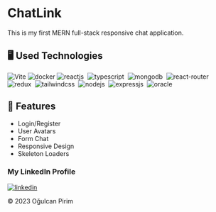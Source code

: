 # ChatLink

This is my first MERN full-stack responsive chat application.

## 🖥️ Used Technologies

![Vite](https://img.shields.io/badge/vite-%23646CFF.svg?style=for-the-badge&logo=vite&logoColor=white)
![docker](https://img.shields.io/badge/docker-%230db7ed.svg?style=for-the-badge&logo=docker&logoColor=white)
![reactjs](https://img.shields.io/badge/React-20232A?style=for-the-badge&logo=react&logoColor=61DAFB)&nbsp;
![typescript](https://img.shields.io/badge/typescript-3178C6?style=for-the-badge&logo=typescript&logoColor=white)&nbsp;
![mongodb](https://img.shields.io/badge/MongoDB-4EA94B?style=for-the-badge&logo=mongodb&logoColor=white)&nbsp;
![react-router](https://img.shields.io/badge/React_Router-CA4245?style=for-the-badge&logo=react-router&logoColor=white)&nbsp;
![redux](https://img.shields.io/badge/Redux-593D88?style=for-the-badge&logo=redux&logoColor=white)&nbsp;
![tailwindcss](https://img.shields.io/badge/Tailwind_CSS-38B2AC?style=for-the-badge&logo=tailwind-css&logoColor=white)&nbsp;
![nodejs](https://img.shields.io/badge/Node.js-43853D?style=for-the-badge&logo=node.js&logoColor=white)&nbsp;
![expressjs](https://img.shields.io/badge/Express.js-000000?style=for-the-badge&logo=express&logoColor=white)&nbsp;
![oracle](https://img.shields.io/badge/Oracle-F80000?style=for-the-badge&logo=oracle&logoColor=white)&nbsp;

## 🚀 Features

- Login/Register
- User Avatars
- Form Chat
- Responsive Design
- Skeleton Loaders

### My LinkedIn Profile

[![linkedin](https://img.shields.io/badge/LinkedIn-0077B5?style=for-the-badge&logo=linkedin&logoColor=white)](https://www.linkedin.com/in/ogulcan-pirim)

© 2023 Oğulcan Pirim
